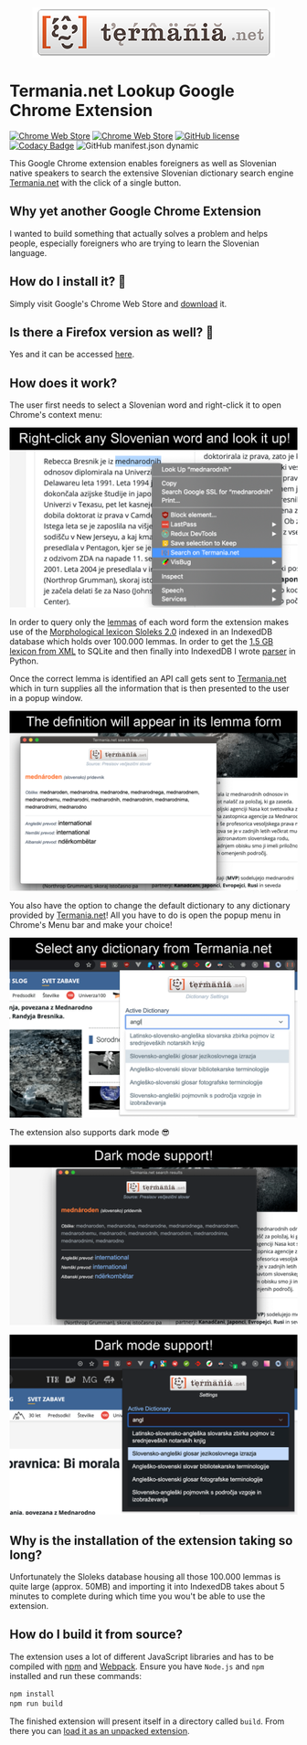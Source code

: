 <div align="center">
    <a href="https://www.termania.net" target="_blank">
        <img width="425" height="87" src="src/images/logo_large.png">
    </a>
</div>

# Termania.net Lookup Google Chrome Extension

[![Chrome Web Store](https://img.shields.io/chrome-web-store/v/glpefieanjalchgipjpafmhljaedgndf)][2]
[![Chrome Web Store](https://img.shields.io/chrome-web-store/users/glpefieanjalchgipjpafmhljaedgndf)][2]
[![GitHub license](https://img.shields.io/github/license/techouse/termania-chrome-extension)](https://github.com/techouse/termania-chrome-extension/blob/master/LICENSE)
[![Codacy Badge](https://api.codacy.com/project/badge/Grade/10b16248e1a1496d968ee0a89c8e6fbb)](https://www.codacy.com/manual/techouse/termania-chrome-extension?utm_source=github.com&amp;utm_medium=referral&amp;utm_content=techouse/termania-chrome-extension&amp;utm_campaign=Badge_Grade)
![GitHub manifest.json dynamic](https://img.shields.io/github/manifest-json/permissions/techouse/termania-chrome-extension)

This Google Chrome extension enables foreigners as well as Slovenian native speakers to search the extensive Slovenian
dictionary search engine [Termania.net][0] with the click of a single button.

## Why yet another Google Chrome Extension
I wanted to build something that actually solves a problem and helps people, especially foreigners
who are trying to learn the Slovenian language.

## How do I install it? :rocket:
Simply visit Google's Chrome Web Store and [download][2] it.

## Is there a Firefox version as well? :fox_face:
Yes and it can be accessed [here][3].

## How does it work?
The user first needs to select a Slovenian word and right-click it to open Chrome's context menu:

![Context menu](screenshots/context.png)

In order to query only the [lemmas][1] of each word form the extension makes use of the
[Morphological lexicon Sloleks 2.0](http://eng.slovenscina.eu/sloleks/opis) indexed in an IndexedDB database
which holds over 100.000 lemmas.
In order to get the [1.5 GB lexicon from XML](https://www.clarin.si/repository/xmlui/handle/11356/1230) to SQLite and
then finally into IndexedDB I wrote [parser](https://github.com/techouse/sloleks-parser) in Python.

Once the correct lemma is identified an API call gets sent to [Termania.net][0]
which in turn supplies all the information that is then presented to the user in a popup window.

![Results](screenshots/result.png)

You also have the option to change the default dictionary to any dictionary provided by [Termania.net][0]! All you have
to do is open the popup menu in Chrome's Menu bar and make your choice!

![Dictionaries](screenshots/select_dictionary.png)

The extension also supports dark mode :sunglasses:

![Dark mode](screenshots/dark_mode.png)

![Dark mode](screenshots/dark_mode2.png)

## Why is the installation of the extension taking so long?
Unfortunately the Sloleks database housing all those 100.000 lemmas is quite large (approx. 50MB)
and importing it into IndexedDB takes about 5 minutes to complete during which time you wou't be
able to use the extension.

## How do I build it from source?
The extension uses a lot of different JavaScript libraries and has to be compiled with [npm](https://nodejs.org/en/)
and [Webpack](https://webpack.js.org). Ensure you have `Node.js` and `npm` installed and run these commands:

```bash
npm install
npm run build
```

The finished extension will present itself in a directory called `build`. From there you can
[load it as an unpacked extension](https://stackoverflow.com/questions/24577024/install-chrome-extension-not-in-the-store).

[0]: https://www.termania.net
[1]: https://en.wikipedia.org/wiki/Lemma_(morphology)
[2]: https://chrome.google.com/webstore/detail/termanianet-lookup/glpefieanjalchgipjpafmhljaedgndf
[3]: https://addons.mozilla.org/en-US/firefox/addon/termania-net-lookup/
